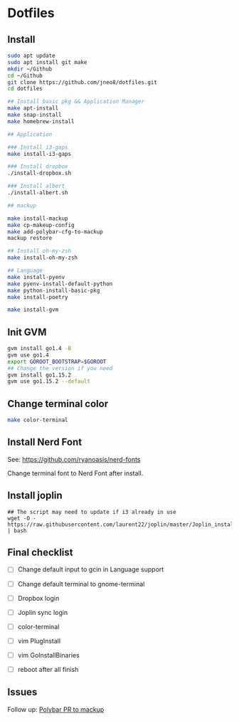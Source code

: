 # Dotfiles

## Install 

```bash
sudo apt update
sudo apt install git make
mkdir ~/Github
cd ~/Github
git clone https://github.com/jneo8/dotfiles.git
cd dotfiles

## Install basic pkg && Application Manager
make apt-install
make snap-install
make homebrew-install

## Application

### Install i3-gaps
make install-i3-gaps

### Install dropbox
./install-dropbox.sh

### Install albert
./install-albert.sh

## mackup

make install-mackup
make cp-makeup-config
make add-polybar-cfg-to-mackup
mackup restore

## Install oh-my-zsh 
make install-oh-my-zsh

## Language
make install-pyenv
make pyenv-install-default-python
make python-install-basic-pkg
make install-poetry

make install-gvm
```


## Init GVM 

```bash
gvm install go1.4 -B
gvm use go1.4
export GOROOT_BOOTSTRAP=$GOROOT
## Change the version if you need
gvm install go1.15.2
gvm use go1.15.2 --default
```

## Change terminal color

```bash
make color-terminal
```

## Install Nerd Font

See: https://github.com/ryanoasis/nerd-fonts

Change terminal font to Nerd Font after install.

## Install joplin

```
## The script may need to update if i3 already in use
wget -O - https://raw.githubusercontent.com/laurent22/joplin/master/Joplin_install_and_update.sh | bash
```


## Final checklist

* [ ] Change default input to gcin in Language support

* [ ] Change default terminal to gnome-terminal
* [ ] Dropbox login 
* [ ] Joplin sync login
* [ ] color-terminal
* [ ] vim PlugInstall
* [ ] vim GoInstallBinaries
* [ ] reboot after all finish


## Issues

Follow up: [Polybar PR to mackup](https://github.com/lra/mackup/pull/1697)
